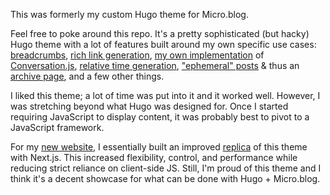 This was formerly my custom Hugo theme for Micro.blog.

Feel free to poke around this repo. It's a pretty sophisticated (but hacky) Hugo theme with a lot of features built around my own specific use cases: [breadcrumbs](https://github.com/in-the-trees/micro.blog_/blob/main/layouts/partials/backlink.html), [rich link generation](https://github.com/in-the-trees/micro.blog_/blob/main/assets/ts/og.ts), [my own implementation](https://github.com/in-the-trees/micro.blog_/blob/main/assets/ts/conversation/conversation.ts) of [Conversation.js](https://help.micro.blog/t/replies-with-conversation-js/67), [relative time generation](https://github.com/in-the-trees/micro.blog_/blob/main/assets/ts/relative-time.ts), ["ephemeral" posts](https://github.com/in-the-trees/micro.blog_/blob/main/assets/ts/page/microblog-post-list.ts) & thus an [archive page](https://github.com/in-the-trees/micro.blog_/blob/main/layouts/partials/microblog-post-list.html), and a few other things.

I liked this theme; a lot of time was put into it and it worked well. However, I was stretching beyond what Hugo was designed for. Once I started requiring JavaScript to display content, it was probably best to pivot to a JavaScript framework.

For my [new website](https://inthetrees.me), I essentially built an improved [replica](https://github.com/in-the-trees/next-jade) of this theme with Next.js. This increased flexibility, control, and performance while reducing strict reliance on client-side JS. Still, I'm proud of this theme and I think it's a decent showcase for what can be done with Hugo + Micro.blog.
